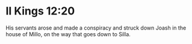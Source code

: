 # II Kings 12:20

His servants arose and made a conspiracy and struck down Joash in the house of Millo, on the way that goes down to Silla.
